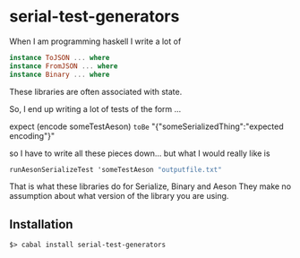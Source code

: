# serial-test-generators

When I am programming haskell I write a lot of

``` haskell
instance ToJSON ... where
instance FromJSON ... where
instance Binary ... where

```

These libraries are often associated with state.

So, I end up writing a lot of tests of the form ...

expect (encode someTestAeson) `toBe` "{\"someSerializedThing\":\"expected encoding\"}"

so I have to write all these pieces down... but what I would really like is


``` haskell
runAesonSerializeTest 'someTestAeson "outputfile.txt"

```

That is what these libraries do for Serialize, Binary and Aeson
They make no assumption about what version of the library you are using. 


## Installation

```
$> cabal install serial-test-generators

```
